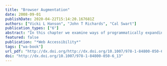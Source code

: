 ```yaml
---
title: "Browser Augmentation"
date: 2008-09-01
publishDate: 2020-04-22T15:14:20.167681Z
authors: ["Vicki L Hanson", "John T Richards", "Cal Swart"]
publication_types: ["6"]
abstract: "In this chapter we examine ways of programmatically expanding the functionality of conventional browsers. We consider various mechanisms for creating extensions and add-ons in Internet Explorer and Firefox and briefly review other browsers. We explore some existing browser extensions. The focus is on accessibility extensions, but some prominent other examples of browser extensions are also mentioned. Information for using and creating various types of extensions is presented. Finally, the usefulness of browser extensions compared with other accessibility enablement options for the Web is considered."
featured: false
publication: "*Web Accessibility*"
tags: ["wa-book"]
url_pdf: "http://dx.doi.org/http://dx.doi.org/10.1007/978-1-84800-050-6_13"
doi: "http://dx.doi.org/10.1007/978-1-84800-050-6_13"
---
```


